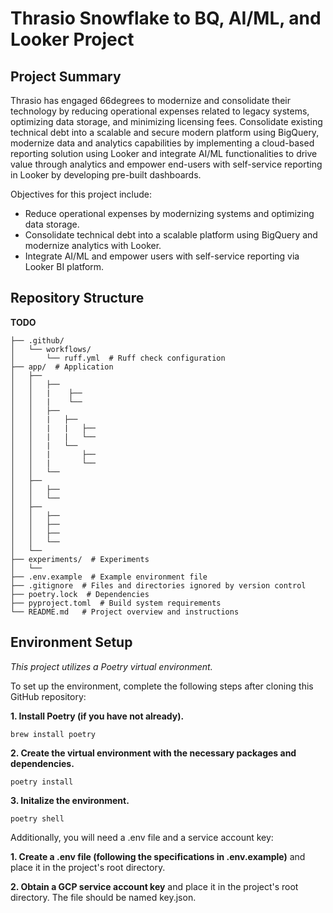 # Thrasio Snowflake to BQ, AI/ML, and Looker Project

## Project Summary
Thrasio has engaged 66degrees to modernize and consolidate their technology by
reducing operational expenses related to legacy systems, optimizing data storage, and
minimizing licensing fees. Consolidate existing technical debt into a scalable and secure
modern platform using BigQuery, modernize data and analytics capabilities by
implementing a cloud-based reporting solution using Looker and integrate AI/ML
functionalities to drive value through analytics and empower end-users with self-service
reporting in Looker by developing pre-built dashboards.

Objectives for this project include:
* Reduce operational expenses by modernizing systems and optimizing data storage.
* Consolidate technical debt into a scalable platform using BigQuery and modernize
analytics with Looker.
* Integrate AI/ML and empower users with self-service reporting via Looker BI
platform.

## Repository Structure
**TODO**

```
├── .github/
│   └── workflows/
│       └── ruff.yml  # Ruff check configuration
├── app/  # Application
│   ├── 
│   │   ├── 
│   │   |    ├── 
│   │   |    └── 
│   │   ├── 
│   │   |   ├── 
│   │   |   |   ├── 
│   │   |   |   └── 
│   │   |   └── 
│   │   |       ├── 
│   │   |       └── 
│   │   └── 
│   ├── 
│   │   ├── 
│   │   └── 
│   ├── 
│   │   ├── 
│   │   ├── 
│   │   ├── 
│   │   └── 
│   └── 
├── experiments/  # Experiments
│   └── 
├── .env.example  # Example environment file
├── .gitignore  # Files and directories ignored by version control
├── poetry.lock  # Dependencies
├── pyproject.toml  # Build system requirements
└── README.md   # Project overview and instructions
```

## Environment Setup
*This project utilizes a Poetry virtual environment.*

To set up the environment, complete the following steps after cloning this GitHub repository:

**1. Install Poetry (if you have not already).**
```
brew install poetry
```
**2. Create the virtual environment with the necessary packages and dependencies.**
```
poetry install
```
**3. Initalize the environment.**
```
poetry shell
```

Additionally, you will need a .env file and a service account key:

**1. Create a .env file (following the specifications in .env.example)** and place it in the project's
root directory.

**2. Obtain a GCP service account key** and place it in the project's root directory. The file should 
be named key.json.
